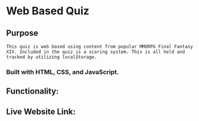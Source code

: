 # Web Based Quiz

## Purpose
    This quiz is web based using content from popular MMORPG Final Fantasy XIV. Included in the quiz is a scoring system. This is all held and tracked by utilizing localStorage.

### Built with HTML, CSS, and JavaScript.

## Functionality: 

## Live Website Link: